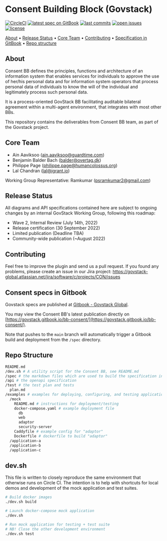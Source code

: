 # Consent Building Block (Govstack)

[![CircleCI](https://circleci.com/gh/GovStackWorkingGroup/bb-consent.svg?style=shield)](https://circleci.com/gh/GovStackWorkingGroup/bb-consent)
[![latest spec on GitBook](https://img.shields.io/badge/GitBook-Latest-blue.svg?style=flat)](https://govstack.gitbook.io/bb-consent/)
[![last commits](https://img.shields.io/github/last-commit/GovStackWorkingGroup/bb-consent?style=flat)](../commits/)
[![open issues](https://img.shields.io/badge/jira-open%20issues-green.svg?style=flat)](https://govstack-global.atlassian.net/jira/software/c/projects/CON/issues)
[![license](https://img.shields.io/badge/License-Apache%202.0-green.svg?style=flat)](./LICENSE/)

<!--TODO: Update the TOC-->
<p>
  <a href="#about">About</a> •
  <a href="#release-status">Release Status</a> •
  <a href="#core-team">Core Team</a> •
  <a href="#contributing">Contributing</a> •
  <a href="#consent-specs-in-gitbook">Specification in GitBook</a> •
  <a href="#repo-structure">Repo structure</a>
</p>

## About

Consent BB defines the principles, functions and architecture of an information system that enables services for individuals to approve the use of her/his personal data and for information system operators that process personal data of individuals to know the will of the individual and legitimately process such personal data.

It is a process-oriented GovStack BB facilitating auditable bilateral agreement within a multi-agent environment, that integrates with most other BBs.

This repository contains the deliverables from Consent BB team, as part of the Govstack project.

## Core Team

* Ain Aaviksoo ([ain.aaviksoo@guardtime.com](ain.aaviksoo@guardtime.com))
* Benjamin Balder Bach ([balder@overtag.dk](balder@overtag.dk)) 
* Philippe Page ([philippe.page@humancolossus.org](philippe.page@humancolossus.org))
* Lal Chandran ([lal@igrant.io](lal@igrant.io))

Working Group Representative: Ramkumar ([psramkumar2@gmail.com](psramkumar2@gmail.com))

## Release Status

All diagrams and API specifications contained here are subject to ongoing changes by an internal GovStack Working Group, following this roadmap:

* Wave 2, Internal Review (July 14th, 2022)
* Release certification (30 September 2022)
* Limited publication (Deadline TBA)
* Community-wide publication (~August 2022)

## Contributing

Feel free to improve the plugin and send us a pull request. If you found any problems, please create an issue in our Jira project: https://govstack-global.atlassian.net/jira/software/c/projects/CON/issues

## Consent specs in Gitbook

Govstack specs are published at [Gitbook - Govstack Global](https://docs.govstack.global/).

You may view the Consent BB's latest publication directly on [https://govstack.gitbook.io/bb-consent/](https://govstack.gitbook.io/bb-consent/).

Note that pushes to the `main` branch will automatically trigger a Gitbook build
and deployment from the `/spec` directory.

## Repo Structure

```sh
README.md
/dev.sh # A utility script for the Consent BB, see README.md
/spec # the markdown files which are used to build the specification in GitBook
/api # the openapi specification
/test # the test plan and tests
  plan.md
/examples # examples for deploying, configuring, and testing applications which implement the behaviors specified by this building block
  /mock
    README.md # instructions for deployment/testing
    docker-compose.yaml # example deployment file
      db
      web
      adaptor
      security-server
    Caddyfile # example config for "adaptor"
    Dockerfile # dockerfile to build "adaptor"
  /application-a
  /application-b
  /application-c
```


## dev.sh

This file is written to closely reproduce the same environment that otherwise runs on Circle CI.
The intention is to help with shortcuts for local demos and development of the mock application and test suites.

```sh
# Build docker images
./dev.sh build

# Launch docker-compose mock application
./dev.sh

# Run mock application for testing + test suite
# NB! Close the other development environment
./dev.sh test
```